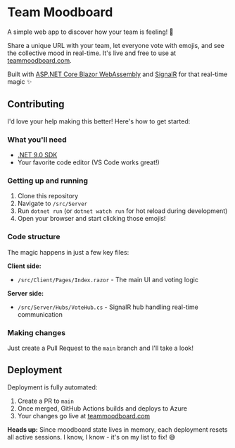 # Team Moodboard

A simple web app to discover how your team is feeling! 🤠

Share a unique URL with your team, let everyone vote with emojis, and see the collective mood in real-time. It's live and free to use at [teammoodboard.com](https://teammoodboard.com).

Built with [ASP.NET Core Blazor WebAssembly](https://docs.microsoft.com/en-us/aspnet/core/blazor) and [SignalR](https://docs.microsoft.com/en-us/aspnet/core/signalr/introduction) for that real-time magic ✨

## Contributing

I'd love your help making this better! Here's how to get started:

### What you'll need

- [.NET 9.0 SDK](https://dotnet.microsoft.com/download/dotnet/9.0)
- Your favorite code editor (VS Code works great!)

### Getting up and running

1. Clone this repository
2. Navigate to `/src/Server` 
3. Run `dotnet run` (or `dotnet watch run` for hot reload during development)
4. Open your browser and start clicking those emojis!

### Code structure

The magic happens in just a few key files:

**Client side:**
- `/src/Client/Pages/Index.razor` - The main UI and voting logic

**Server side:**
- `/src/Server/Hubs/VoteHub.cs` - SignalR hub handling real-time communication

### Making changes

Just create a Pull Request to the `main` branch and I'll take a look!

## Deployment

Deployment is fully automated:
1. Create a PR to `main`
2. Once merged, GitHub Actions builds and deploys to Azure
3. Your changes go live at [teammoodboard.com](https://teammoodboard.com)

**Heads up:** Since moodboard state lives in memory, each deployment resets all active sessions. I know, I know - it's on my list to fix! 😅
